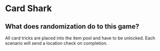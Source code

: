 # Card Shark

## What does randomization do to this game?

All card tricks are placed into the item pool and have to be unlocked.
Each scenario will send a location check on completion.
